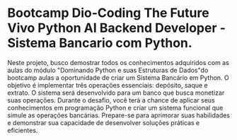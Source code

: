 # Bootcamp Dio-Coding The Future Vivo Python AI Backend Developer -Sistema Bancario com Python.
Neste projeto, busco demostrar todos os conhecimentos adquiridos com as aulas do módulo  "Dominando Python e suas Estruturas de Dados"do bootcamp aulas a oportunidade de criar um Sistema Bancário em Python. O objetivo é implementar três operações essenciais: depósito, saque e extrato. O sistema será desenvolvido para um banco que busca monetizar suas operações. Durante o desafio, você terá a chance de aplicar seus conhecimentos em programação Python e criar um sistema funcional que simule as operações bancárias. Prepare-se para aprimorar suas habilidades e demonstrar sua capacidade de desenvolver soluções práticas e eficientes.
